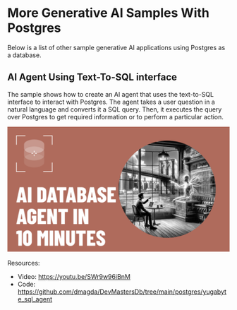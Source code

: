 # More Generative AI Samples With Postgres

Below is a list of other sample generative AI applications using Postgres as a database.

## AI Agent Using Text-To-SQL interface

The sample shows how to create an AI agent that uses the text-to-SQL interface to interact with Postgres. The agent takes a user question in a natural language and converts it a SQL query. Then, it executes the query over Postgres to get required information or to perform a particular action.

[![@DevMastersDB](https://github.com/dmagda/just-use-postgres-book/blob/main/ai_samples/images/text-to-sql-agent.png)](https://youtu.be/SWr9w96iBnM)

Resources:

* Video: https://youtu.be/SWr9w96iBnM
* Code: https://github.com/dmagda/DevMastersDb/tree/main/postgres/yugabyte_sql_agent

## 